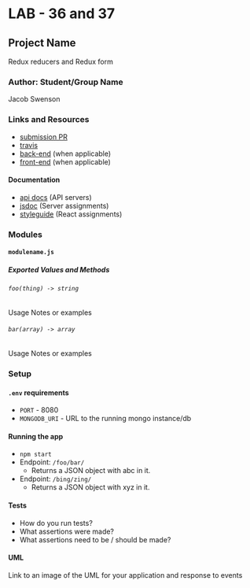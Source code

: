 # LAB - 36 and 37

## Project Name
Redux reducers and Redux form
### Author: Student/Group Name
Jacob Swenson
### Links and Resources
* [submission PR](https://github.com/DeltaVSwenson/lab-37/pull/1)
* [travis]()
* [back-end](http://xyz.com) (when applicable)
* [front-end](http://xyz.com) (when applicable)

#### Documentation
* [api docs]() (API servers)
* [jsdoc](http://xyz.com) (Server assignments)
* [styleguide](http://xyz.com) (React assignments)

### Modules
#### `modulename.js`
##### Exported Values and Methods

###### `foo(thing) -> string`
Usage Notes or examples

###### `bar(array) -> array`
Usage Notes or examples

### Setup
#### `.env` requirements
* `PORT` - 8080
* `MONGODB_URI` - URL to the running mongo instance/db

#### Running the app
* `npm start`
* Endpoint: `/foo/bar/`
  * Returns a JSON object with abc in it.
* Endpoint: `/bing/zing/`
  * Returns a JSON object with xyz in it.
  
#### Tests
* How do you run tests?
* What assertions were made?
* What assertions need to be / should be made?

#### UML
Link to an image of the UML for your application and response to events